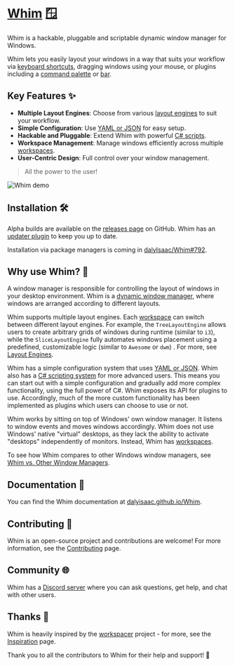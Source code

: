 # [Whim](https://dalyisaac.github.io/Whim) 🪟

<!-- NOTE: This is largely a duplicate of docs/docs/index.md -->

Whim is a hackable, pluggable and scriptable dynamic window manager for Windows.

Whim lets you easily layout your windows in a way that suits your workflow via [keyboard shortcuts](https://dalyisaac.github.io/Whim/configure/core/keybinds.html), dragging windows using your mouse, or plugins including a [command palette](https://dalyisaac.github.io/Whim/configure/plugins/command-palette.html) or [bar](https://dalyisaac.github.io/Whim/configure/plugins/bar.html).

## Key Features ✨

- **Multiple Layout Engines**: Choose from various [layout engines](https://dalyisaac.github.io/Whim/configure/core/layout-engines.html) to suit your workflow.
- **Simple Configuration**: Use [YAML or JSON](https://dalyisaac.github.io/Whim/configure/yaml-json-configuration.html) for easy setup.
- **Hackable and Pluggable**: Extend Whim with powerful [C# scripts](https://dalyisaac.github.io/Whim/script/scripting.html).
- **Workspace Management**: Manage windows efficiently across multiple [workspaces](https://dalyisaac.github.io/Whim/configure/core/workspaces.html).
- **User-Centric Design**: Full control over your window management.

> All the power to the user!

![Whim demo](docs/images/readme.gif)

## Installation 🛠️

Alpha builds are available on the [releases page](https://github.com/dalyIsaac/Whim/releases) on GitHub. Whim has an [updater plugin](https://dalyisaac.github.io/Whim/docs/plugins/updater.html) to keep you up to date.

Installation via package managers is coming in [dalyIsaac/Whim#792](https://github.com/dalyIsaac/Whim/issues/792).

## Why use Whim? 🤔

A window manager is responsible for controlling the layout of windows in your desktop environment. Whim is a [dynamic window manager](https://en.wikipedia.org/wiki/Dynamic_window_manager), where windows are arranged according to different layouts.

Whim supports multiple layout engines. Each [workspace](https://dalyisaac.github.io/Whim/docs/customize/workspaces.html) can switch between different layout engines. For example, the `TreeLayoutEngine` allows users to create arbitrary grids of windows during runtime (similar to `i3`), while the `SliceLayoutEngine` fully automates windows placement using a predefined, customizable logic (similar to `Awesome` or `dwm`) . For more, see [Layout Engines](https://dalyisaac.github.io/Whim/docs/customize/layout-engines.html).

Whim has a simple configuration system that uses [YAML or JSON](https://dalyisaac.github.io/Whim/configure/yaml-json-configuration.html). Whim also has a [C# scripting system](https://dalyisaac.github.io/Whim/script/scripting.html) for more advanced users. This means you can start out with a simple configuration and gradually add more complex functionality, using the full power of C#. Whim exposes its API for plugins to use. Accordingly, much of the more custom functionality has been implemented as plugins which users can choose to use or not.

Whim works by sitting on top of Windows' own window manager. It listens to window events and moves windows accordingly. Whim does not use Windows' native "virtual" desktops, as they lack the ability to activate "desktops" independently of monitors. Instead, Whim has [workspaces](https://dalyisaac.github.io/Whim/docs/customize/workspaces.html).

To see how Whim compares to other Windows window managers, see [Whim vs. Other Window Managers](https://dalyisaac.github.io/Whim/docs/getting-started/comparison.html).

## Documentation 📖

You can find the Whim documentation at [dalyisaac.github.io/Whim](https://dalyisaac.github.io/Whim).

## Contributing 🤝

Whim is an open-source project and contributions are welcome! For more information, see the [Contributing](https://dalyisaac.github.io/Whim/docs/contribute/guide.html) page.

## Community 🌐

Whim has a [Discord server](https://discord.gg/gEFq9wr7jb) where you can ask questions, get help, and chat with other users.

## Thanks 🙏

Whim is heavily inspired by the [workspacer](https://github.com/workspacer/workspacer) project - for more, see the [Inspiration](https://dalyisaac.github.io/Whim/getting-started/inspiration.html) page.

Thank you to all the contributors to Whim for their help and support! 💖
